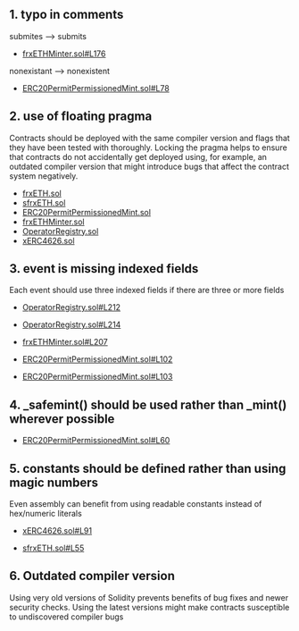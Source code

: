 ## 1. typo in comments

submites --> submits

- [frxETHMinter.sol#L176](https://github.com/code-423n4/2022-09-frax/blob/main/src/frxETHMinter.sol#L176)

nonexistant --> nonexistent

- [ERC20PermitPermissionedMint.sol#L78](https://github.com/code-423n4/2022-09-frax/blob/main/src/ERC20/ERC20PermitPermissionedMint.sol#L78)


## 2. use of floating pragma

Contracts should be deployed with the same compiler version and flags that they have been tested with thoroughly. Locking the pragma helps to ensure that contracts do not accidentally get deployed using, for example, an outdated compiler version that might introduce bugs that affect the contract system negatively.

- [frxETH.sol](https://github.com/code-423n4/2022-09-frax/blob/main/src/frxETH.sol)
- [sfrxETH.sol](https://github.com/code-423n4/2022-09-frax/blob/main/src/sfrxETH.sol)
- [ERC20PermitPermissionedMint.sol](https://github.com/code-423n4/2022-09-frax/blob/main/src/ERC20/ERC20PermitPermissionedMint.sol)
- [frxETHMinter.sol](https://github.com/code-423n4/2022-09-frax/blob/main/src/frxETHMinter.sol)
- [OperatorRegistry.sol](https://github.com/code-423n4/2022-09-frax/blob/main/src/OperatorRegistry.sol)
- [xERC4626.sol](https://github.com/corddry/ERC4626/blob/643cd044fac34bcbf64e1c3790a5126fec0dbec1/src/xERC4626.sol)


## 3. event is missing indexed fields
Each event should use three indexed fields if there are three or more fields

- [OperatorRegistry.sol#L212](https://github.com/code-423n4/2022-09-frax/blob/main/src/OperatorRegistry.sol#L212)
- [OperatorRegistry.sol#L214](https://github.com/code-423n4/2022-09-frax/blob/main/src/OperatorRegistry.sol#L214)

- [frxETHMinter.sol#L207](https://github.com/code-423n4/2022-09-frax/blob/main/src/frxETHMinter.sol#L207)

- [ERC20PermitPermissionedMint.sol#L102](https://github.com/code-423n4/2022-09-frax/blob/main/src/ERC20/ERC20PermitPermissionedMint.sol#L102)
- [ERC20PermitPermissionedMint.sol#L103](https://github.com/code-423n4/2022-09-frax/blob/main/src/ERC20/ERC20PermitPermissionedMint.sol#L103)


## 4. _safemint() should be used rather than _mint() wherever possible

- [ERC20PermitPermissionedMint.sol#L60](https://github.com/code-423n4/2022-09-frax/blob/main/src/ERC20/ERC20PermitPermissionedMint.sol#L60)


## 5. constants should be defined rather than using magic numbers 
Even assembly can benefit from using readable constants instead of hex/numeric literals

- [xERC4626.sol#L91](https://github.com/corddry/ERC4626/blob/643cd044fac34bcbf64e1c3790a5126fec0dbec1/src/xERC4626.sol#L91)

- [sfrxETH.sol#L55](https://github.com/code-423n4/2022-09-frax/blob/main/src/sfrxETH.sol#L55)


## 6. Outdated compiler version
Using very old versions of Solidity prevents benefits of bug fixes and newer security checks. Using the latest versions might make contracts susceptible to undiscovered compiler bugs
